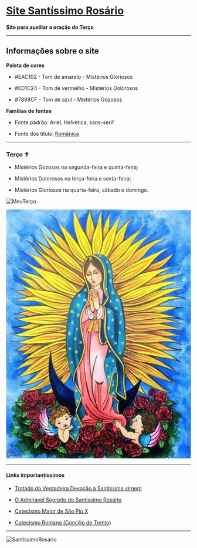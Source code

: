  # [Site Santíssimo Rosário](https://cipitelliarthur.github.io/)

 **Site para auxiliar a oração do Terço**
 
 ---

 ## Informações sobre o site

 **Paleta de cores**

 * #EAC102 - Tom de amarelo - Mistérios Gloriosos
 
 * #ED1C24 - Tom de vermelho - Mistérios Dolorosos
 
 * #7898CF - Tom de azul - Mistérios Gozosos

 **Famílias de fontes**

 * Fonte padrão: Ariel, Helvetica, sans-serif
 
 * Fonte dos título: [Românica](https://www.dafont.com/pt/romanica.font)

 ---

 ### Terço ✝️

 * Mistérios Gozosos na segunda-feira e quinta-feira;
 
 * Mistérios Dolorosos na terça-feira e sexta-feira;
 
 * Mistérios Gloriosos na quarta-feira, sábado e domingo.
 
 ![MeuTerço](/imagens/MeuTerço.jpg)
 
 ![NossaSenhora](/imagens/NossaSenhora.jpg)

 ---

 #### Links importantíssimos 

 * [Tratado da Verdadeira Devoção à Santíssima virgem](https://www.amazon.com.br/Tratado-verdadeira-devo%C3%A7%C3%A3o-Sant%C3%ADssima-Virgem/dp/8532657117/ref=mp_s_a_1_1?dchild=1&keywords=tratado+da+verdadeira+devo%C3%A7%C3%A3o+%C3%A0+sant%C3%ADssima+virgem+maria&qid=1619318519&sprefix=tratad&sr=8-1)

 * [O Admirável Segredo do Santíssimo Rosário](https://www.amazon.com.br/admir%C3%A1vel-segredo-Sant%C3%ADssimo-Ros%C3%A1rio-converter/dp/8532658563/ref=mp_s_a_1_1?dchild=1&keywords=o+admiravel+segredo+do+santissimo+rosario&qid=1619318256&sprefix=o+admi&sr=8-1)

 * [Catecismo Maior de São Pio X](https://www.amazon.com.br/Catecismo-Maior-S%C3%A3o-Pio-X/dp/8585432217/ref=sr_1_2?__mk_pt_BR=%C3%85M%C3%85%C5%BD%C3%95%C3%91&dchild=1&keywords=Catecismo&qid=1617545909&sr=8-2)

 * [Catecismo Romano (Concílio de Trento)](https://www.amazon.com.br/Catecismo-Romano-Conc%C3%ADlio-Trento/dp/8564734133/ref=pd_bxgy_img_2/132-5714217-3659024?_encoding=UTF8&pd_rd_i=8564734133&pd_rd_r=0caa27c1-8707-4523-b54e-10fd82573814&pd_rd_w=Ap5XU&pd_rd_wg=Bxvgj&pf_rd_p=400138fd-99e3-44de-aed2-5a7aff7ca010&pf_rd_r=YGC16Y7FSVR34HT9Z9VX&psc=1&refRID=YGC16Y7FSVR34HT9Z9VX)

 ---

 ![SantíssimoRosário](https://www.igrejacatolica.org/imagens/2014/06/rosario.jpg)
